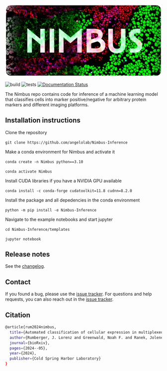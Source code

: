 <p align="center">
<img src="https://github.com/angelolab/Nimbus-Inference/blob/main/assets/nimbus_logo.png">
</p>

![build](https://github.com/angelolab/Nimbus-Inference/tree/main/.github/workflows/build.yaml/badge.svg)
![tests](https://github.com/angelolab/Nimbus-Inference/tree/main/.github/workflows/test.yaml/badge.svg)
[![Documentation Status](https://readthedocs.org/projects/nimbus-inference/badge/?version=latest)](https://nimbus-inference.readthedocs.io/en/latest/?badge=latest)


The Nimbus repo contains code for inference of a machine learning model that classifies cells into marker positive/negative for arbitrary protein markers and different imaging platforms.

## Installation instructions

Clone the repository

`git clone https://github.com/angelolab/Nimbus-Inference`


Make a conda environment for Nimbus and activate it

`conda create -n Nimbus python==3.10`

`conda activate Nimbus`

Install CUDA libraries if you have a NVIDIA GPU available 

`conda install -c conda-forge cudatoolkit=11.8 cudnn=8.2.0`

Install the package and all depedencies in the conda environment

`python -m pip install -e Nimbus-Inference`


Navigate to the example notebooks and start jupyter

`cd Nimbus-Inference/templates`

`jupyter notebook`


## Release notes

See the [changelog][changelog].

## Contact

If you found a bug, please use the [issue tracker][issue-tracker].
For questions and help requests, you can also reach out in the [issue tracker][issue-tracker].

## Citation

```bash
@article{rum2024nimbus,
  title={Automated classification of cellular expression in multiplexed imaging data with Nimbus},
  author={Rumberger, J. Lorenz and Greenwald, Noah F. and Ranek, Jolene S. and Boonrat, Potchara and Walker, Cameron and Franzen, Jannik and Varra, Sricharan Reddy and Kong, Alex and Sowers, Cameron and Liu, Candace C. and Averbukh, Inna and Piyadasa, Hadeesha and Vanguri, Rami and Nederlof, Iris and Wang, Xuefei Julie and Van Valen, David and Kok, Marleen and Hollman, Travis J. and Kainmueller, Dagmar and Angelo, Michael},
  journal={bioRxiv},
  pages={2024--05},
  year={2024},
  publisher={Cold Spring Harbor Laboratory}
}
```
[issue-tracker]: https://github.com/angelolab/Nimbus-Inference/issues
[changelog]: https://Nimbus-Inference.readthedocs.io/latest/changelog.html
[link-docs]: https://Nimbus-Inference.readthedocs.io
[link-api]: https://Nimbus-Inference.readthedocs.io/latest/api.html
